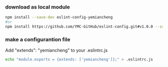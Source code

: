 ### download as local module
```sh
npm install --save-dev eslint-config-yemiancheng
#or
npm install https://github.com/YMC-GitHub/eslint-config.git#v1.0.0 --save-dev
```

### make a configurantion file
Add "extends": "yemiancheng" to your .eslintrc.js
```sh
echo "module.exports = {extends: ['yemiancheng']};" > .eslintrc.js
```
